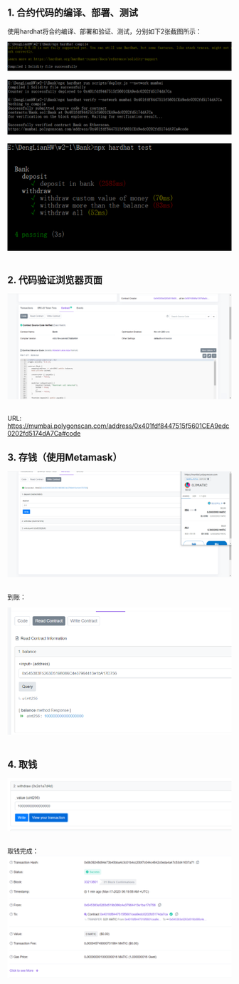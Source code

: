 ## 1. 合约代码的编译、部署、测试<br>

使用hardhat将合约编译、部署和验证、测试，分别如下2张截图所示：<br>

![w2-1](IMG_Compile.png)<br><br>
![w2-1](IMG_Deploy&Verification.png)<br><br>
![w2-1](IMG_Test.png)<br><br>

## 2. 代码验证浏览器页面<br>

![w2-1](IMG_Verified_Browser2.png)<br><br>

URL: https://mumbai.polygonscan.com/address/0x401fdf8447515f5601CEA9edc0202fd5174dA7Ca#code

## 3. 存钱（使用Metamask）<br>

![w2-1](IMG_Deposit_In_Bank_Via_Metamask.png)<br><br>

到账：

![w2-1](IMG_Deposit_Done.png)<br><br>

## 4. 取钱<br>
![w2-1](IMG_Withdraw.png)<br><br>

取钱完成：
![w2-1](IMG_Withdraw_done.png)<br><br>
